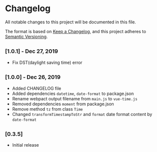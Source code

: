 # Changelog
All notable changes to this project will be documented in this file.

The format is based on [Keep a Changelog](https://keepachangelog.com/zh-TW/1.0.0/),
and this project adheres to [Semantic Versioning](https://semver.org/lang/zh-TW/).

## <sub>[1.0.1] - Dec 27, 2019</sub>
- Fix DST(daylight saving time) error
  
## <sub>[1.0.0] - Dec 26, 2019</sub>
- Added CHANGELOG file
- Added dependencies `datetime`, `date-format` to package.json
- Rename webpact output filename from `main.js` to `vue-time.js`
- Removed dependencies `moment` from package.json
- Remove method `tz` from class `Time`
- Changed `transformTimestampToStr` and `format` date format content by `date-format`

## <sub>[0.3.5]</sub>
- Initial release

